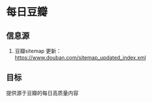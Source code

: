 # 每日豆瓣

## 信息源
1. 豆瓣sitemap 更新： https://www.douban.com/sitemap_updated_index.xml

## 目标
提供源于豆瓣的每日高质量内容